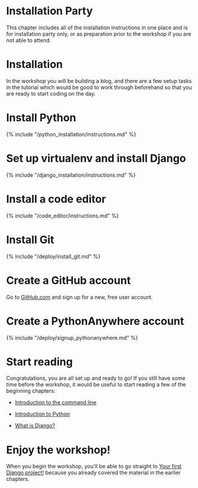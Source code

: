 # Installation Party

This chapter includes all of the installation instructions in one place and is for installation party only, or as preparation prior to the workshop if you are not able to attend.

# Installation
In the workshop you will be building a blog, and there are a few setup tasks in the tutorial which would be good to work through beforehand so that you are ready to start coding on the day.

# Install Python
{% include "/python_installation/instructions.md" %}

# Set up virtualenv and install Django
{% include "/django_installation/instructions.md" %}

# Install a code editor
{% include "/code_editor/instructions.md" %}

# Install Git
{% include "/deploy/install_git.md" %}

# Create a GitHub account 
Go to [GitHub.com](http://www.github.com) and sign up for a new, free user account.

# Create a PythonAnywhere account
{% include "/deploy/signup_pythonanywhere.md" %}

# Start reading

Congratulations, you are all set up and ready to go! If you still have some time before the workshop, it would be useful to start reading a few of the beginning chapters:

* [Introduction to the command line](../intro_to_command_line/README.md)

* [Introduction to Python](../python_introduction/README.md)

* [What is Django?](../django/README.md)


# Enjoy the workshop!

When you begin the workshop, you'll be able to go straight to [Your first Django project!](../django_start_project/README.md) because you already covered the material in the earlier chapters.
